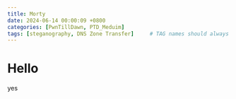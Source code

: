 ```yaml
---
title: Morty
date: 2024-06-14 00:00:09 +0800
categories: [PwnTillDawn, PTD_Meduim]
tags: [steganography, DNS Zone Transfer]     # TAG names should always be lowercase
---
```


# Hello

yes